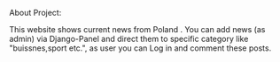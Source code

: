 About Project:

This website shows current news from Poland .
You can add news (as admin) via Django-Panel and direct them to specific category like "buissnes,sport etc.",
as user you can Log in and comment these posts.
